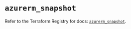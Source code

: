 # `azurerm_snapshot`

Refer to the Terraform Registry for docs: [`azurerm_snapshot`](https://registry.terraform.io/providers/hashicorp/azurerm/3.104.2/docs/resources/snapshot).
